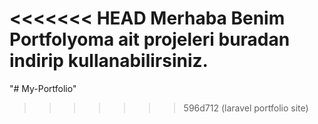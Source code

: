 <<<<<<< HEAD
Merhaba Benim Portfolyoma ait projeleri buradan indirip kullanabilirsiniz.
=======
"# My-Portfolio" 
>>>>>>> 596d712 (laravel portfolio site)

